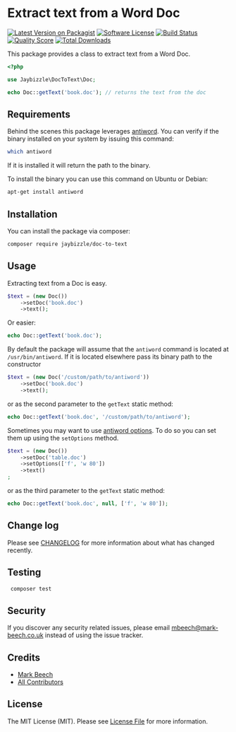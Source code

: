 # Extract text from a Word Doc

[![Latest Version on Packagist](https://img.shields.io/packagist/v/jaybizzle/doc-to-text.svg?style=flat-square)](https://packagist.org/packages/jaybizzle/doc-to-text)
[![Software License](https://img.shields.io/badge/license-MIT-brightgreen.svg?style=flat-square)](LICENSE.md)
[![Build Status](https://img.shields.io/travis/JayBizzle/doc-to-text/master.svg?style=flat-square)](https://travis-ci.org/JayBizzle/doc-to-text)
[![Quality Score](https://img.shields.io/scrutinizer/g/jaybizzle/doc-to-text.svg?style=flat-square)](https://scrutinizer-ci.com/g/jaybizzle/doc-to-text)
[![Total Downloads](https://img.shields.io/packagist/dt/jaybizzle/doc-to-text.svg?style=flat-square)](https://packagist.org/packages/jaybizzle/doc-to-text)

This package provides a class to extract text from a Word Doc.

```php
<?php

use Jaybizzle\DocToText\Doc;

echo Doc::getText('book.doc'); // returns the text from the doc
```

## Requirements

Behind the scenes this package leverages [antiword](https://en.wikipedia.org/wiki/Antiword). You can verify if the binary installed on your system by issuing this command:

```bash
which antiword
```

If it is installed it will return the path to the binary.

To install the binary you can use this command on Ubuntu or Debian:

```bash
apt-get install antiword
```

## Installation

You can install the package via composer:

```bash
composer require jaybizzle/doc-to-text
```

## Usage

Extracting text from a Doc is easy.

```php
$text = (new Doc())
    ->setDoc('book.doc')
    ->text();
```

Or easier:

```php
echo Doc::getText('book.doc');
```

By default the package will assume that the `antiword` command is located at `/usr/bin/antiword`.
If it is located elsewhere pass its binary path to the constructor

```php
$text = (new Doc('/custom/path/to/antiword'))
    ->setDoc('book.doc')
    ->text();
```

or as the second parameter to the `getText` static method:

```php
echo Doc::getText('book.doc', '/custom/path/to/antiword');
```

Sometimes you may want to use [antiword options](https://linux.die.net/man/1/antiword). To do so you can set them up using the `setOptions` method.

```php
$text = (new Doc())
    ->setDoc('table.doc')
    ->setOptions(['f', 'w 80'])
    ->text()
;
```

or as the third parameter to the `getText` static method:

```php
echo Doc::getText('book.doc', null, ['f', 'w 80']);
```

## Change log

Please see [CHANGELOG](CHANGELOG.md) for more information about what has changed recently.

## Testing

```bash
 composer test
```

## Security

If you discover any security related issues, please email mbeech@mark-beech.co.uk instead of using the issue tracker.

## Credits

- [Mark Beech](https://github.com/jaybizzle)
- [All Contributors](../../contributors)

## License

The MIT License (MIT). Please see [License File](LICENSE.md) for more information.
